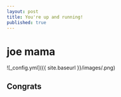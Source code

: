 ```yaml
---
layout: post
title: You're up and running!
published: true
---
```

# joe mama

![_config.yml]({{ site.baseurl }}/images/.png)


## Congrats
